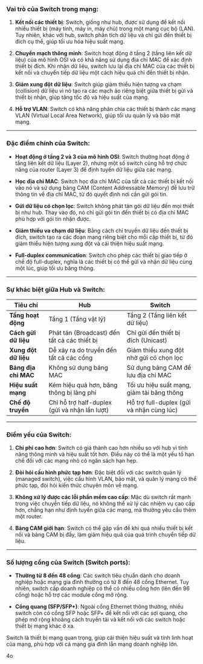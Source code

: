 ### Vai trò của Switch trong mạng:

1. **Kết nối các thiết bị**: Switch, giống như hub, được sử dụng để kết nối nhiều thiết bị (máy tính, máy in, máy chủ) trong một mạng cục bộ (LAN). Tuy nhiên, khác với hub, switch phân tích dữ liệu và chỉ gửi đến thiết bị đích cụ thể, giúp tối ưu hóa hiệu suất mạng.
    
2. **Chuyển mạch thông minh**: Switch hoạt động ở tầng 2 (tầng liên kết dữ liệu) của mô hình OSI và có khả năng sử dụng địa chỉ MAC để xác định thiết bị đích. Khi nhận dữ liệu, switch lưu lại địa chỉ MAC của các thiết bị kết nối và chuyển tiếp dữ liệu một cách hiệu quả chỉ đến thiết bị nhận.
    
3. **Giảm xung đột dữ liệu**: Switch giúp giảm thiểu hiện tượng va chạm (collision) dữ liệu vì nó tạo ra các mạch ảo riêng biệt giữa thiết bị gửi và thiết bị nhận, giúp tăng tốc độ và hiệu suất của mạng.
    
4. **Hỗ trợ VLAN**: Switch có khả năng phân chia các thiết bị thành các mạng VLAN (Virtual Local Area Network), giúp tối ưu quản lý và bảo mật mạng.
    

---

### Đặc điểm chính của Switch:

- **Hoạt động ở tầng 2 và 3 của mô hình OSI**: Switch thường hoạt động ở tầng liên kết dữ liệu (Layer 2), nhưng một số switch cũng hỗ trợ chức năng của router (Layer 3) để định tuyến dữ liệu giữa các mạng.
    
- **Học địa chỉ MAC**: Switch học địa chỉ MAC của tất cả các thiết bị kết nối vào nó và sử dụng bảng CAM (Content Addressable Memory) để lưu trữ thông tin về địa chỉ MAC, từ đó quyết định nơi cần gửi gói tin.
    
- **Gửi dữ liệu có chọn lọc**: Switch không phát tán gói dữ liệu đến mọi thiết bị như hub. Thay vào đó, nó chỉ gửi gói tin đến thiết bị có địa chỉ MAC phù hợp với gói tin nhận được.
    
- **Giảm thiểu va chạm dữ liệu**: Bằng cách chỉ truyền dữ liệu đến thiết bị đích, switch tạo ra các đoạn mạng riêng biệt cho mỗi cặp thiết bị, từ đó giảm thiểu hiện tượng xung đột và cải thiện hiệu suất mạng.
    
- **Full-duplex communication**: Switch cho phép các thiết bị giao tiếp ở chế độ full-duplex, nghĩa là các thiết bị có thể gửi và nhận dữ liệu cùng một lúc, giúp tối ưu băng thông.
    

---

### Sự khác biệt giữa Hub và Switch:

| **Tiêu chí**         | **Hub**                                       | **Switch**                                 |
| -------------------- | --------------------------------------------- | ------------------------------------------ |
| **Tầng hoạt động**   | Tầng 1 (Tầng vật lý)                          | Tầng 2 (Tầng liên kết dữ liệu)             |
| **Cách gửi dữ liệu** | Phát tán (Broadcast) đến tất cả các thiết bị  | Chỉ gửi đến thiết bị đích (Unicast)        |
| **Xung đột dữ liệu** | Dễ xảy ra do truyền đến tất cả các cổng       | Giảm thiểu xung đột nhờ gửi có chọn lọc    |
| **Bảng địa chỉ MAC** | Không sử dụng bảng MAC                        | Sử dụng bảng CAM để lưu địa chỉ MAC        |
| **Hiệu suất mạng**   | Kém hiệu quả hơn, băng thông bị lãng phí      | Tối ưu hiệu suất mạng, giảm tải băng thông |
| **Chế độ truyền**    | Chỉ hỗ trợ half-duplex (gửi và nhận lần lượt) | Hỗ trợ full-duplex (gửi và nhận cùng lúc)  |

---

### Điểm yếu của Switch:

1. **Chi phí cao hơn**: Switch có giá thành cao hơn nhiều so với hub vì tính năng thông minh và hiệu suất tốt hơn. Điều này có thể là một yếu tố hạn chế đối với các mạng nhỏ có ngân sách hạn hẹp.
    
2. **Đòi hỏi cấu hình phức tạp hơn**: Đặc biệt đối với các switch quản lý (managed switch), việc cấu hình VLAN, bảo mật, và quản lý mạng có thể phức tạp, đòi hỏi kiến thức chuyên môn về mạng.
    
3. **Không xử lý được các lỗi phần mềm cao cấp**: Mặc dù switch rất mạnh trong việc chuyển tiếp dữ liệu, nó không thể xử lý các nhiệm vụ cao cấp hơn, chẳng hạn như định tuyến giữa các mạng, mà thường yêu cầu thêm một router.
    
4. **Bảng CAM giới hạn**: Switch có thể gặp vấn đề khi quá nhiều thiết bị kết nối và bảng CAM bị đầy, làm giảm hiệu quả của quá trình chuyển tiếp dữ liệu.
    

---

### Số lượng cổng của Switch (Switch ports):

- **Thường từ 8 đến 48 cổng**: Các switch tiêu chuẩn dành cho doanh nghiệp hoặc mạng gia đình thường có từ 8 đến 48 cổng Ethernet. Tuy nhiên, switch cấp doanh nghiệp có thể có nhiều cổng hơn (lên đến 96 cổng) hoặc hỗ trợ các module cổng mở rộng.
    
- **Cổng quang (SFP/SFP+)**: Ngoài cổng Ethernet thông thường, nhiều switch còn có cổng SFP hoặc SFP+ để kết nối với các sợi quang, cho phép mở rộng khoảng cách truyền tải và kết nối với các switch hoặc thiết bị mạng khác ở xa.
    

Switch là thiết bị mạng quan trọng, giúp cải thiện hiệu suất và tính linh hoạt của mạng, phù hợp với cả mạng gia đình lẫn mạng doanh nghiệp lớn.

4o